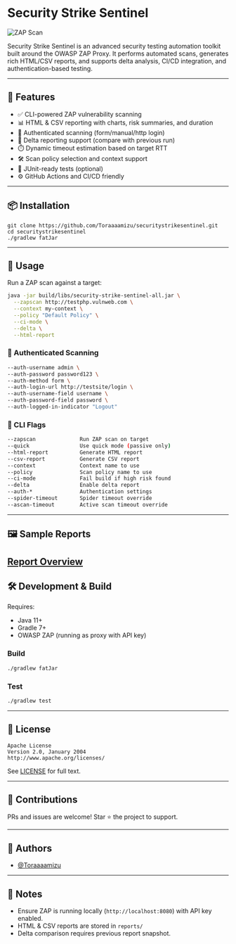 # Security Strike Sentinel

![ZAP Scan](https://github.com/Toraaaamizu/securitystrikesentinel/actions/workflows/zap-scan.yml/badge.svg)

Security Strike Sentinel is an advanced security testing automation toolkit built around the OWASP ZAP Proxy. It performs automated scans, generates rich HTML/CSV reports, and supports delta analysis, CI/CD integration, and authentication-based testing.

---

## 🚀 Features

- ✅ CLI-powered ZAP vulnerability scanning
- 📊 HTML & CSV reporting with charts, risk summaries, and duration
- 🔐 Authenticated scanning (form/manual/http login)
- 🔁 Delta reporting support (compare with previous run)
- ⏱️ Dynamic timeout estimation based on target RTT
- 🛠️ Scan policy selection and context support
- 🧪 JUnit-ready tests (optional)
- ⚙️ GitHub Actions and CI/CD friendly

---

## 📦 Installation

```
git clone https://github.com/Toraaaamizu/securitystrikesentinel.git
cd securitystrikesentinel
./gradlew fatJar
```

---

## 🧪 Usage

Run a ZAP scan against a target:

```bash
java -jar build/libs/security-strike-sentinel-all.jar \
  --zapscan http://testphp.vulnweb.com \
  --context my-context \
  --policy "Default Policy" \
  --ci-mode \
  --delta \
  --html-report
```

### 🧩 Authenticated Scanning

```bash
--auth-username admin \
--auth-password password123 \
--auth-method form \
--auth-login-url http://testsite/login \
--auth-username-field username \
--auth-password-field password \
--auth-logged-in-indicator "Logout"
```

### 📄 CLI Flags

```bash
--zapscan              Run ZAP scan on target
--quick                Use quick mode (passive only)
--html-report          Generate HTML report
--csv-report           Generate CSV report
--context              Context name to use
--policy               Scan policy name to use
--ci-mode              Fail build if high risk found
--delta                Enable delta report
--auth-*               Authentication settings
--spider-timeout       Spider timeout override
--ascan-timeout        Active scan timeout override
```

---

## 🖼️ Sample Reports

[Report Overview](docs/screenshots/overview.png)
---

## 🛠️ Development & Build

Requires:
- Java 11+
- Gradle 7+
- OWASP ZAP (running as proxy with API key)

### Build
```bash
./gradlew fatJar
```

### Test
```bash
./gradlew test
```

---

## 📄 License

```
Apache License
Version 2.0, January 2004
http://www.apache.org/licenses/
```

See [LICENSE](LICENSE) for full text.

---

## 🤝 Contributions

PRs and issues are welcome! Star ⭐ the project to support.

---

## 👥 Authors

- [@Toraaaamizu](https://github.com/Toraaaamizu)

---

## 📌 Notes

- Ensure ZAP is running locally (`http://localhost:8080`) with API key enabled.
- HTML & CSV reports are stored in `reports/`
- Delta comparison requires previous report snapshot.
